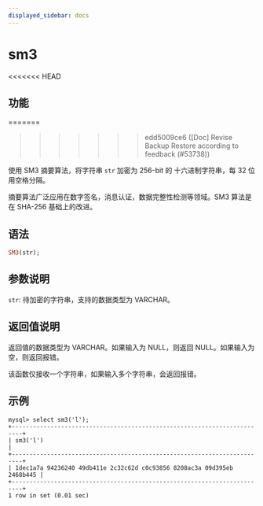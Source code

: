 ```yaml
---
displayed_sidebar: docs
---
```


# sm3

<<<<<<< HEAD
## 功能
=======

>>>>>>> edd5009ce6 ([Doc] Revise Backup Restore according to feedback (#53738))

使用 SM3 摘要算法，将字符串 `str` 加密为 256-bit 的 十六进制字符串，每 32 位用空格分隔。

摘要算法广泛应用在数字签名，消息认证，数据完整性检测等领域。SM3 算法是在 SHA-256 基础上的改进。

## 语法

```Haskell
SM3(str);
```

## 参数说明

`str`: 待加密的字符串，支持的数据类型为 VARCHAR。

## 返回值说明

返回值的数据类型为 VARCHAR。如果输入为 NULL，则返回 NULL。如果输入为空，则返回报错。

该函数仅接收一个字符串，如果输入多个字符串，会返回报错。

## 示例

```Plain Text
mysql> select sm3('l');
+-------------------------------------------------------------------------+
| sm3('l')                                                                |
+-------------------------------------------------------------------------+
| 1dec1a7a 94236240 49db411e 2c32c62d c0c93856 8208ac3a 09d395eb 2468b445 |
+-------------------------------------------------------------------------+
1 row in set (0.01 sec)
```
